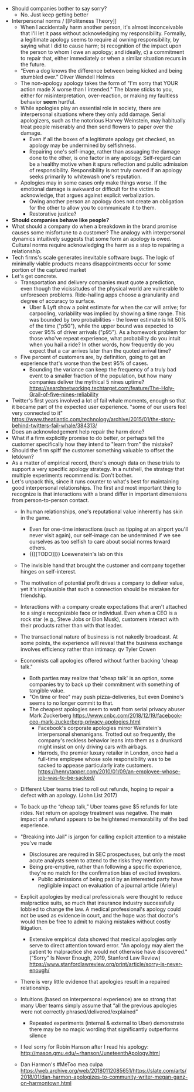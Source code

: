 - Should companies bother to say sorry? 
    - No. Just keep getting better
- Interpersonal norms / [[Politeness Theory]]
    - When I accidentally harm another person, it's almost inconceivable that I'll let it pass without acknowledging my responsibility. Formally, a legitimate apology seems to require a) owning responsibility, by saying what I did to cause harm; b) recognition of the impact upon the person to whom I owe an apology; and ideally, c) a commitment to repair that, either immediately or when a similar situation recurs in the future.
    - “Even a dog knows the difference between being kicked and being stumbled over.” Oliver Wendell Holmes
    - The non-apology apology takes the form of "I'm sorry that YOUR action made X worse than I intended." The blame sticks to you, either for misinterpretation, over-reaction, or making my faultless behavior __seem__ hurtful.
    - While apologies play an essential role in society, there are interpersonal situations where they only add damage. Serial apologizers, such as the notorious Harvey Weinstein, may habitually treat people miserably and then send flowers to paper over the damage. 
        - Even if all the boxes of a legitimate apology get checked, an apology may be undermined by selfishness.
        - Repairing one's self-image, rather than assuaging the damage done to the other, is one factor in any apology. Self-regard can be a healthy motive when it spurs reflection and public admission of responsibility. Responsibility is not truly owned if an apology seeks primarily to whitewash one's reputation.
    - Apologies may in some cases only make things worse. If the emotional damage is awkward or difficult for the victim to acknowledge, that argues against explicit verbalization.
        - Owing another person an apology does not create an obligation for the other to allow you to communicate it to them.
        - Restorative justice?
- **Should companies behave like people?**
- What should a company do when a breakdown in the brand promise causes some misfortune to a customer? The analogy with interpersonal dynamics intuitively suggests that some form an apology is owed. Cultural norms require acknowledging the harm as a step to repairing a relationship.
- Tech firms's scale generates inevitable software bugs. The logic of minimally viable products means disappointments occur for some portion of the captured market
- Let's get concrete. 
    - Transportation and delivery companies must quote a prediction, even though the vicissitudes of the physical world are vulnerable to unforeseen problems. Ride-hailing apps choose a granularity and degree of accuracy to surface. 
        - Uber & Lyft show a point estimate for when the car will arrive; for carpooling, variability was implied by showing a time range. This was bounded by two probabilities - the lower estimate is hit 50% of the time ("p50"), while the upper bound was expected to cover 95% of driver arrivals ("p95"). As a homework problem for those who've repeat experience, what probability do you intuit when you hail a ride? In other words, how frequently do you expect that a car arrives later than the quoted arrival time?
    - Five percent of customers are, by definition, going to get an experience that's worse than the best 95% of cases. 
        - Bounding the variance can keep the frequency of a truly bad event to a smaller fraction of the population, but how many companies deliver the mythical 5 nines uptime?https://searchnetworking.techtarget.com/feature/The-Holy-Grail-of-five-nines-reliability
- Twitter's first years involved a lot of fail whale moments, enough so that it became part of the expected user experience. "some of our users feel very connected to it" https://www.theatlantic.com/technology/archive/2015/01/the-story-behind-twitters-fail-whale/384313/
- Does an acknowledgement help repair the harm done? 
- What if a firm explicitly promise to do better, or perhaps tell the customer specifically how they intend to "learn from" the mistake?
- Should the firm spiff the customer something valuable to offset the letdown? 
- As a matter of empirical record, there's enough data on these trials to support a very specific apology strategy. In a nutshell, the strategy that multiple experiments recommend is: Don't bother.
- Let's unpack this, since it runs counter to what's best for maintaining good interpersonal relationships. The first and most important thing to recognize is that interactions with a brand differ in important dimensions from person-to-person contact.
    - In human relationships, one's reputational value inherently has skin in the game. 
        - Even for one-time interactions (such as tipping at an airport you'll never visit again), our self-image can be undermined if we see ourselves as too selfish to care about social norms toward others.
        - {{[[TODO]]}} Loewenstein's lab on this 
    - The invisible hand that brought the customer and company together hinges on self-interest. 
    - The motivation of potential profit drives a company to deliver value, yet it's implausible that such a connection should be mistaken for friendship.
    - Interactions with a company create expectations that aren't attached to a single recognizable face or individual. Even when a CEO is a rock star (e.g., Steve Jobs or Elon Musk), customers interact with their products rather than with that leader.
    - The transactional nature of business is not nakedly broadcast. At some points, the experience will reveal that the business exchange involves efficiency rather than intimacy. qv Tyler Cowen
    - Economists call apologies offered without further backing 'cheap talk."
        - Both parties may realize that 'cheap talk' is an option, some companies try to back up their commitment with something of tangible value. 
        - "On time or free" may push pizza-deliveries, but even Domino's seems to no longer commit to that.
        - The cheapest apologies seem to waft from serial privacy abuser Mark Zuckerberg https://www.cnbc.com/2018/12/19/facebook-ceo-mark-zuckerberg-privacy-apologies.html 
            - Facebook's corporate apologies mirror Weinstein's interpersonal shenanigans. Trotted out so frequently, the company's reckless behavior leans into them as a drunkard might insist on only driving cars with airbags. 
            - Harrods, the premier luxury retailer in London, once had a full-time employee whose sole responsibility was to be sacked to appease particularly irate customers. https://henrytapper.com/2010/01/09/an-employee-whose-job-was-to-be-sacked/ 
    - Different Uber teams tried to roll out refunds, hoping to repair a defect with an apology. (John List 2017)

    - To back up the “cheap talk,” Uber teams gave $5 refunds for late rides. Net return on apology treatment was negative. The main impact of a refund appears to be heightened memorability of the bad experience.
    - "Breaking into Jail" is jargon for calling explicit attention to a mistake you've made
        - Disclosures are required in SEC prospectuses, but only the most acute analysts seem to attend to the risks they mention.
        - Being pre-emptive, rather than following a specific experience, they're no match for the confirmation bias of excited investors. 
            - Public admissions of being paid by an interested party have negligible impact on evaluation of a journal article (Ariely)
    - Explicit apologies by medical professionals were thought to reduce malpractice suits, so much that insurance industry successfully lobbied to change the law. A medical professional's apology could not be used as evidence in court, and the hope was that doctor's would then be free to admit to making mistakes without costly litigation. 
        - Extensive empirical data showed that medical apologies only serve to direct attention toward error. "An apology may alert the patient to malpractice she would not otherwise have discovered." (“Sorry” Is Never Enough, 2019, Stanford Law Review) https://www.stanfordlawreview.org/print/article/sorry-is-never-enough/
    - There is very little evidence that apologies result in a repaired relationship.
    - Intuitions (based on interpersonal experience) are so strong that many Uber teams simply assume that “all the previous apologies were not correctly phrased/delivered/explained”
        - Repeated experiments (internal & external to Uber) demonstrate there may be no magic wording that significantly outperforms silence
    - I feel sorry for Robin Hanson after I read his apology: http://mason.gmu.edu/~rhanson/JuneteenthApology.html
    - Dan Harmon's #MeToo mea culpa https://web.archive.org/web/20180112085651/https://slate.com/arts/2018/01/dan-harmon-apologizes-to-community-writer-megan-ganz-on-harmontown.html
